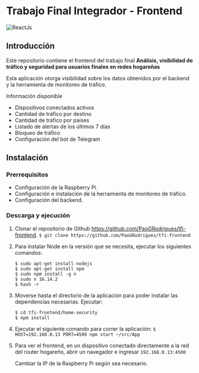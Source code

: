 # Trabajo Final Integrador - Frontend

![ReactJs](https://img.shields.io/badge/code-ReactJs-61DAFB?logo=react&logoColor=black)

## Introducción
Este repositorio contiene el frontend del trabajo final **Análisis, visibilidad de tráfico y seguridad para usuarios finales en redes hogareñas**

Esta aplicación otorga visibilidad sobre los datos obtenidos por el backend y la herramienta de monitoreo de tráfico. 

Información disponible
* Dispositivos conectados activos
* Cantidad de tráfico por destino
* Cantidad de tráfico por países
* Listado de alertas de los últimos 7 días
* Bloqueo de tráfico
* Configuración del bot de Telegram

## Instalación
### Prerrequisitos
* Configuración de la Raspberry Pi.
* Configuración e instalación de la herramienta de monitoreo de tráfico.
* Configuración del backend.

### Descarga y ejecución
1. Clonar el repositorio de Github https://github.com/PaoGRodrigues/tfi-frontend.
    ```$ git clone https://github.com/PaoGRodrigues/tfi-frontend```
2. Para instalar Node en la versión que se necesita, ejecutar los siguientes comandos:
    ```
    $ sudo apt-get install nodejs
    $ sudo apt-get install npm
    $ sudo npm install -g n
    $ sudo n 16.14.2
    $ hash -r
    ```
3. Moverse hasta el directorio de la aplicación para poder instalar las dependencias necesarias. Ejecutar:
    ```
    $ cd tfi-frontend/home-security
    $ npm install
    ```
4. Ejecutar el siguiente comando para correr la aplicación:
    ```$ HOST=192.168.0.13 PORT=4500 npm start ~/src/App```
5. Para ver el frontend, en un dispositivo conectado directamente a la red del router hogareño, abrir un navegador e ingresar ```192.168.0.13:4500```

    Cambiar la IP de la Raspberry Pi según sea necesario.